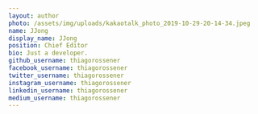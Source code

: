 ```yaml
---
layout: author
photo: /assets/img/uploads/kakaotalk_photo_2019-10-29-20-14-34.jpeg
name: JJong
display_name: JJong
position: Chief Editor
bio: Just a developer.
github_username: thiagorossener
facebook_username: thiagorossener
twitter_username: thiagorossener
instagram_username: thiagorossener
linkedin_username: thiagorossener
medium_username: thiagorossener
---
```


